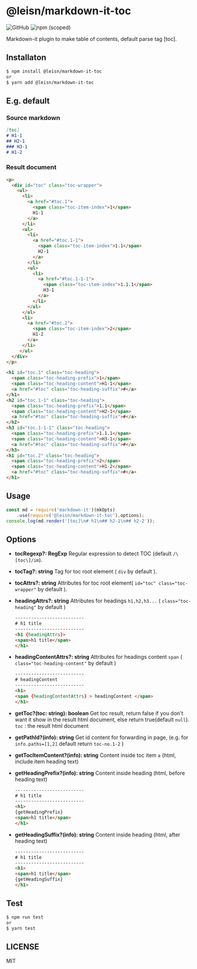 # @leisn/markdown-it-toc

![GitHub](https://img.shields.io/github/license/leisn/markdown-it-toc) ![npm (scoped)](https://img.shields.io/npm/v/@leisn/markdown-it-toc)

Markdown-it plugin to make table of contents, default parse tag [toc].


## Installaton

```bash
$ npm install @leisn/markdown-it-toc
or
$ yarn add @leisn/markdown-it-toc
```

## E.g. default

### Source markdown

```markdown
[toc]
# H1-1
## H2-1
### H3-1
# H1-2
```
### Result document
```html
<p>
  <div id="toc" class="toc-wrapper">
    <ul>
      <li>
        <a href="#toc.1">
          <span class="toc-item-index">1</span>
          H1-1
        </a>
      </li>
      <ul>
        <li>
          <a href="#toc.1-1">
            <span class="toc-item-index">1.1</span>
            H2-1
          </a>
        </li>
        <ul>
          <li>
            <a href="#toc.1-1-1">
              <span class="toc-item-index">1.1.1</span>
              H3-1
            </a>
          </li>
        </ul>
      </ul>
      <li>
        <a href="#toc.2">
          <span class="toc-item-index">2</span>
          H1-2
        </a>
      </li>
     </ul>
  </div>
</p>

<h1 id="toc.1" class="toc-heading">
  <span class="toc-heading-prefix">1</span>
  <span class="toc-heading-content">H1-1</span>
  <a href="#toc" class="toc-heading-suffix">#</a>
</h1>
<h2 id="toc.1-1" class="toc-heading">
  <span class="toc-heading-prefix">1.1</span>
  <span class="toc-heading-content">H2-1</span>
  <a href="#toc" class="toc-heading-suffix">#</a>
</h2>
<h3 id="toc.1-1-1" class="toc-heading">
  <span class="toc-heading-prefix">1.1.1</span>
  <span class="toc-heading-content">H3-1</span>
  <a href="#toc" class="toc-heading-suffix">#</a>
</h3>
<h1 id="toc.2" class="toc-heading">
  <span class="toc-heading-prefix">2</span>
  <span class="toc-heading-content">H1-2</span>
  <a href="#toc" class="toc-heading-suffix">#</a>
</h1>
```



## Usage

```javascript
const md = require('markdown-it')(mkOpts)
	.use(require('@leisn/markdown-it-toc'),options);
console.log(md.render('[toc]\n# h1\n## h2-1\n## h2-2'));
```

## Options


* **tocRegexp?: RegExp**  Regular expression to detect TOC  (default `/\[toc\]/im`).

* **tocTag?: string**  Tag for toc root element ( `div` by default ).

* **tocAttrs?: string**  Attributes for toc root element( `id="toc" class="toc-wrapper"` by default ).

* **headingAttrs?: string**  Attributes for headings `h1,h2,h3...` ( `class="toc-heading"` by default )

  ```html
  --------------------------
  # h1 title
  --------------------------
  <h1 {headingAttrs}>
  <span>h1 title</span>
  </h1>
  ```

* **headingContentAttrs?: string**  Attributes for headings content `span` ( `class="toc-heading-content"` by default ) 
  ```html
  --------------------------
  # headingContent
  --------------------------
  <h1>
  <span {headingContentAttrs} > headingContent </span>
  </h1>
  ```

* **getToc?(toc: string): boolean** Get toc result, return false if you don't want it show in the result html document, else return true(default `null`).  `toc` : the result html document

* **getPathId?(info): string** Get id content for forwarding in page,  (e.g. for `info.paths=[1,2]` default return `toc-no.1-2` )

* **getTocItemContent?(info): string** Content inside toc item `a` (html, include item heading text)

* **getHeadingPrefix?(info): string** Content inside heading (html, before heading text)

  ```html
  --------------------------
  # h1 title
  --------------------------
  <h1>
  {getHeadingPrefix}
  <span>h1 title</span>
  </h1>
  ```

  

* **getHeadingSuffix?(info): string** Content inside heading (html, after heading text)

  ```html
  --------------------------
  # h1 title
  --------------------------
  <h1>
  <span>h1 title</span>
  {getHeadingSuffix}
  </h1>
  ```

  


## Test

```bash
$ npm run test
or
$ yarn test
```



## LICENSE

MIT